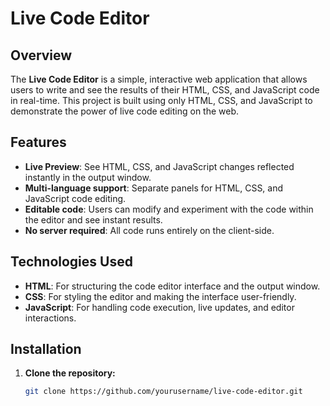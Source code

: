 # Live Code Editor

## Overview
The **Live Code Editor** is a simple, interactive web application that allows users to write and see the results of their HTML, CSS, and JavaScript code in real-time. This project is built using only HTML, CSS, and JavaScript to demonstrate the power of live code editing on the web.

## Features
- **Live Preview**: See HTML, CSS, and JavaScript changes reflected instantly in the output window.
- **Multi-language support**: Separate panels for HTML, CSS, and JavaScript code editing.
- **Editable code**: Users can modify and experiment with the code within the editor and see instant results.
- **No server required**: All code runs entirely on the client-side.

## Technologies Used
- **HTML**: For structuring the code editor interface and the output window.
- **CSS**: For styling the editor and making the interface user-friendly.
- **JavaScript**: For handling code execution, live updates, and editor interactions.

## Installation
1. **Clone the repository:**
   ```bash
   git clone https://github.com/yourusername/live-code-editor.git
